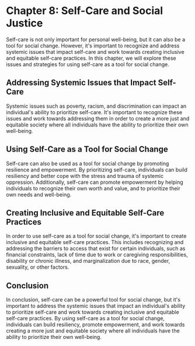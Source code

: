 Chapter 8: Self-Care and Social Justice
=======================================

Self-care is not only important for personal well-being, but it can also be a tool for social change. However, it's important to recognize and address systemic issues that impact self-care and work towards creating inclusive and equitable self-care practices. In this chapter, we will explore these issues and strategies for using self-care as a tool for social change.

Addressing Systemic Issues that Impact Self-Care
------------------------------------------------

Systemic issues such as poverty, racism, and discrimination can impact an individual's ability to prioritize self-care. It's important to recognize these issues and work towards addressing them in order to create a more just and equitable society where all individuals have the ability to prioritize their own well-being.

Using Self-Care as a Tool for Social Change
-------------------------------------------

Self-care can also be used as a tool for social change by promoting resilience and empowerment. By prioritizing self-care, individuals can build resiliency and better cope with the stress and trauma of systemic oppression. Additionally, self-care can promote empowerment by helping individuals to recognize their own worth and value, and to prioritize their own needs and well-being.

Creating Inclusive and Equitable Self-Care Practices
----------------------------------------------------

In order to use self-care as a tool for social change, it's important to create inclusive and equitable self-care practices. This includes recognizing and addressing the barriers to access that exist for certain individuals, such as financial constraints, lack of time due to work or caregiving responsibilities, disability or chronic illness, and marginalization due to race, gender, sexuality, or other factors.

Conclusion
----------

In conclusion, self-care can be a powerful tool for social change, but it's important to address the systemic issues that impact an individual's ability to prioritize self-care and work towards creating inclusive and equitable self-care practices. By using self-care as a tool for social change, individuals can build resiliency, promote empowerment, and work towards creating a more just and equitable society where all individuals have the ability to prioritize their own well-being.
